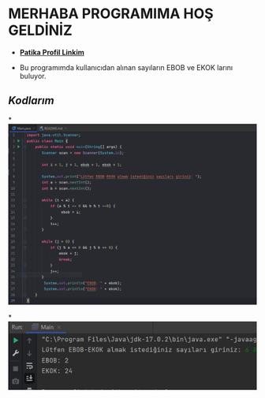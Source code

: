 # MERHABA PROGRAMIMA HOŞ GELDİNİZ

* [**Patika Profil Linkim**](https://app.patika.dev/guleerbilal)

* Bu programımda kullanıcıdan alınan sayıların EBOB ve EKOK larını buluyor.

## *Kodlarım*

*![Kodlarım](img/kodlar.PNG)

*![Output](img/OUTPUT.PNG)